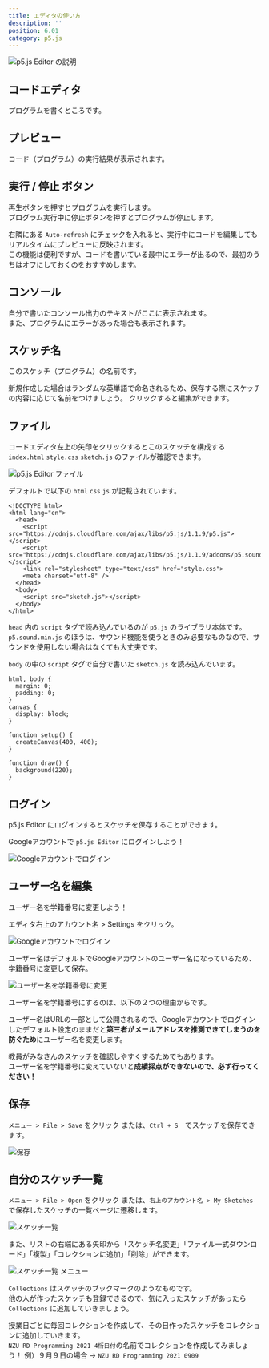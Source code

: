 ```yaml
---
title: エディタの使い方
description: ''
position: 6.01
category: p5.js
---
```


<img src="/resource/image/p5js_editor_explain.png" alt="p5.js Editor の説明"/>

## コードエディタ

プログラムを書くところです。

## プレビュー

コード（プログラム）の実行結果が表示されます。

## 実行 / 停止 ボタン

再生ボタンを押すとプログラムを実行します。  
プログラム実行中に停止ボタンを押すとプログラムが停止します。

<alert>

右隣にある `Auto-refresh` にチェックを入れると、実行中にコードを編集してもリアルタイムにプレビューに反映されます。  
この機能は便利ですが、コードを書いている最中にエラーが出るので、最初のうちはオフにしておくのをおすすめします。

</alert>

## コンソール

自分で書いたコンソール出力のテキストがここに表示されます。  
また、プログラムにエラーがあった場合も表示されます。

## スケッチ名

このスケッチ（プログラム）の名前です。

新規作成した場合はランダムな英単語で命名されるため、保存する際にスケッチの内容に応じて名前をつけましょう。
クリックすると編集ができます。

## ファイル

コードエディタ左上の矢印をクリックするとこのスケッチを構成する `index.html` `style.css` `sketch.js` のファイルが確認できます。

<img src="/resource/image/p5js_editor_files.png" alt="p5.js Editor ファイル"/>

デフォルトで以下の `html` `css` `js` が記載されています。

```html[index.html]
<!DOCTYPE html>
<html lang="en">
  <head>
    <script src="https://cdnjs.cloudflare.com/ajax/libs/p5.js/1.1.9/p5.js"></script>
    <script src="https://cdnjs.cloudflare.com/ajax/libs/p5.js/1.1.9/addons/p5.sound.min.js"></script>
    <link rel="stylesheet" type="text/css" href="style.css">
    <meta charset="utf-8" />
  </head>
  <body>
    <script src="sketch.js"></script>
  </body>
</html>
```

`head` 内の `script` タグで読み込んでいるのが `p5.js` のライブラリ本体です。
`p5.sound.min.js` のほうは、サウンド機能を使うときのみ必要なものなので、サウンドを使用しない場合はなくても大丈夫です。

`body` の中の `script` タグで自分で書いた `sketch.js` を読み込んでいます。

```css[style.css]
html, body {
  margin: 0;
  padding: 0;
}
canvas {
  display: block;
}
```

```javascript[sketch.js]
function setup() {
  createCanvas(400, 400);
}

function draw() {
  background(220);
}
```

## ログイン

p5.js Editor にログインするとスケッチを保存することができます。

<alert type="success">

Googleアカウントで `p5.js Editor` にログインしよう！

</alert>

<img src="/resource/image/p5js_editor_login.png" alt="Googleアカウントでログイン"/>

## ユーザー名を編集

<alert type="success">

ユーザー名を学籍番号に変更しよう！

</alert>

エディタ右上のアカウント名 > Settings をクリック。

<img src="/resource/image/p5js_editor_account-settings.png" alt="Googleアカウントでログイン"/>

ユーザー名はデフォルトでGoogleアカウントのユーザー名になっているため、学籍番号に変更して保存。

<img src="/resource/image/p5js_editor_edit-username.png" alt="ユーザー名を学籍番号に変更"/>

ユーザー名を学籍番号にするのは、以下の２つの理由からです。

<alert type="warning">

ユーザー名はURLの一部として公開されるので、Googleアカウントでログインしたデフォルト設定のままだと<strong>第三者がメールアドレスを推測できてしまうのを防ぐため</strong>にユーザー名を変更します。

</alert>

<alert type="warning">

教員がみなさんのスケッチを確認しやすくするためでもあります。  
ユーザー名を学籍番号に変えていないと<strong>成績採点ができないので、必ず行ってください！</strong>

</alert>

## 保存

`メニュー > File > Save` をクリック または、`Ctrl + S`　でスケッチを保存できます。

<img src="/resource/image/p5js_editor_save.png" alt="保存"/>

## 自分のスケッチ一覧

`メニュー > File > Open` をクリック または、`右上のアカウント名 > My Sketches` で保存したスケッチの一覧ページに遷移します。

<img src="/resource/image/p5js_editor_my-sketches.png" alt="スケッチ一覧"/>

また、リストの右端にある矢印から「スケッチ名変更」「ファイル一式ダウンロード」「複製」「コレクションに追加」「削除」ができます。

<img src="/resource/image/p5js_editor_my-sketches-menu.png" alt="スケッチ一覧 メニュー"/>

<alert>

`Collections` はスケッチのブックマークのようなものです。  
他の人が作ったスケッチも登録できるので、気に入ったスケッチがあったら `Collections` に追加していきましょう。

</alert>

<alert type="success">

授業日ごとに毎回コレクションを作成して、その日作ったスケッチをコレクションに追加していきます。  
`NZU RD Programming 2021 4桁日付`の名前でコレクションを作成してみましょう！
例）９月９日の場合 → `NZU RD Programming 2021 0909`

</alert>
